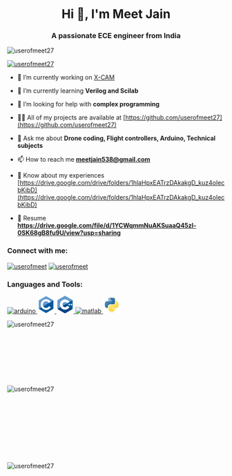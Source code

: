 <h1 align="center">Hi 👋, I'm Meet Jain</h1>
<h3 align="center">A passionate ECE engineer from India</h3>

<p align="left"> <img src="https://komarev.com/ghpvc/?username=userofmeet27&label=Profile%20views&color=010b13&style=flat" alt="userofmeet27" /> </p>

<p align="left"> <a href="https://github.com/ryo-ma/github-profile-trophy"><img src="https://github-profile-trophy.vercel.app/?username=userofmeet27" alt="userofmeet27" /></a> </p>

- 🔭 I’m currently working on [X-CAM](https://drive.google.com/drive/folders/1--gNzvGMa0st0W7mWlEFIKzqeLOYO02-?usp=sharing)

- 🌱 I’m currently learning **Verilog and Scilab**

- 🤝 I’m looking for help with **complex programming**

- 👨‍💻 All of my projects are available at [https://github.com/userofmeet27](https://github.com/userofmeet27)

- 💬 Ask me about **Drone coding, Flight controllers, Arduino, Technical subjects**

- 📫 How to reach me **meetjain538@gmail.com**

- 📄 Know about my experiences [https://drive.google.com/drive/folders/1hlaHpxEATrzDAkakgD_kuz4olecbKibD](https://drive.google.com/drive/folders/1hlaHpxEATrzDAkakgD_kuz4olecbKibD)

- 📄 Resume **https://drive.google.com/file/d/1YCWqmmNuAKSuaaQ45zl-0SK68gB8fu9U/view?usp=sharing**

<h3 align="left">Connect with me:</h3>
<p align="left">
<a href="https://linkedin.com/in/userofmeet" target="blank"><img align="center" src="https://raw.githubusercontent.com/rahuldkjain/github-profile-readme-generator/master/src/images/icons/Social/linked-in-alt.svg" alt="userofmeet" height="30" width="40" /></a>
<a href="https://instagram.com/userofmeet" target="blank"><img align="center" src="https://raw.githubusercontent.com/rahuldkjain/github-profile-readme-generator/master/src/images/icons/Social/instagram.svg" alt="userofmeet" height="30" width="40" /></a>
</p>

<h3 align="left">Languages and Tools:</h3>
<p align="left"> <a href="https://www.arduino.cc/" target="_blank" rel="noreferrer"> <img src="https://cdn.worldvectorlogo.com/logos/arduino-1.svg" alt="arduino" width="40" height="40"/> </a> <a href="https://www.cprogramming.com/" target="_blank" rel="noreferrer"> <img src="https://raw.githubusercontent.com/devicons/devicon/master/icons/c/c-original.svg" alt="c" width="40" height="40"/> </a> <a href="https://www.w3schools.com/cpp/" target="_blank" rel="noreferrer"> <img src="https://raw.githubusercontent.com/devicons/devicon/master/icons/cplusplus/cplusplus-original.svg" alt="cplusplus" width="40" height="40"/> </a> <a href="https://www.mathworks.com/" target="_blank" rel="noreferrer"> <img src="https://upload.wikimedia.org/wikipedia/commons/2/21/Matlab_Logo.png" alt="matlab" width="40" height="40"/> </a> <a href="https://www.python.org" target="_blank" rel="noreferrer"> <img src="https://raw.githubusercontent.com/devicons/devicon/master/icons/python/python-original.svg" alt="python" width="40" height="40"/> </a> </p>

<p><img align="left" src="https://github-readme-stats.vercel.app/api/top-langs?username=userofmeet27&show_icons=true&theme=dark&locale=en&layout=compact" alt="userofmeet27" /></p>

<br/><br/><br/><br/><br/><br/><br/><br/><p>&nbsp;<img align="left" src="https://github-readme-stats.vercel.app/api?username=userofmeet27&show_icons=true&theme=dark&locale=en" alt="userofmeet27" /></p><br/>

<br/><br/><br/><br/><br/><br/><p><img align="left" src="https://github-readme-streak-stats.herokuapp.com/?user=userofmeet27&theme=dark" alt="userofmeet27" /></p>
